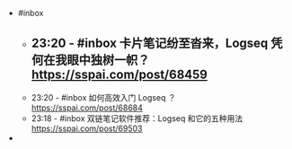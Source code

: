 - #inbox
	- 23:20 - #inbox 卡片笔记纷至沓来，Logseq 凭何在我眼中独树一帜？ https://sspai.com/post/68459
		-
	- 23:20 - #inbox 如何高效入门 Logseq ？
	   https://sspai.com/post/68684
	- 23:18 - #inbox 双链笔记软件推荐：Logseq 和它的五种用法 https://sspai.com/post/69503
-